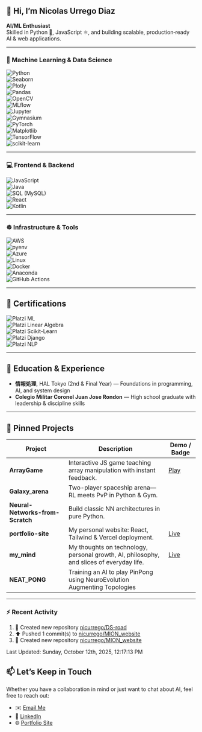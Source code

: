 
## 👋 Hi, I’m Nicolas Urrego Diaz 
**AI/ML Enthusiast**  
Skilled in Python 🐍, JavaScript ⚛️, and building scalable, production‑ready AI & web applications.

---

### 🧠 Machine Learning & Data Science

![Python](https://img.shields.io/badge/-Python-3776AB?style=for-the-badge&logo=python&logoColor=white)  
![Seaborn](https://img.shields.io/badge/-Seaborn-4C72B0?style=for-the-badge&logo=seaborn&logoColor=white)  
![Plotly](https://img.shields.io/badge/-Plotly-3F4F75?style=for-the-badge&logo=plotly&logoColor=white)  
![Pandas](https://img.shields.io/badge/-Pandas-150458?style=for-the-badge&logo=pandas&logoColor=white)  
![OpenCV](https://img.shields.io/badge/-OpenCV-5C3EE8?style=for-the-badge&logo=opencv&logoColor=white)  
![MLflow](https://img.shields.io/badge/-MLflow-00B0F0?style=for-the-badge&logo=mlflow&logoColor=white)  
![Jupyter](https://img.shields.io/badge/-Jupyter-F37626?style=for-the-badge&logo=jupyter&logoColor=white)  
![Gymnasium](https://img.shields.io/badge/-Gymnasium-FF9900?style=for-the-badge&logo=gym&logoColor=white)  
![PyTorch](https://img.shields.io/badge/-PyTorch-EE4C2C?style=for-the-badge&logo=pytorch&logoColor=white)  
![Matplotlib](https://img.shields.io/badge/-Matplotlib-11557C?style=for-the-badge&logo=matplotlib&logoColor=white)  
![TensorFlow](https://img.shields.io/badge/-TensorFlow-FF6F00?style=for-the-badge&logo=tensorflow&logoColor=white)  
![scikit-learn](https://img.shields.io/badge/-scikit--learn-F7931E?style=for-the-badge&logo=scikit-learn&logoColor=white)  

---

### 💻 Frontend & Backend

![JavaScript](https://img.shields.io/badge/-JavaScript-F7DF1E?style=for-the-badge&logo=javascript&logoColor=black)  
![Java](https://img.shields.io/badge/-Java-007396?style=for-the-badge&logo=java&logoColor=white)  
![SQL (MySQL)](https://img.shields.io/badge/-SQL-4479A1?style=for-the-badge&logo=mysql&logoColor=white)  
![React](https://img.shields.io/badge/-React-61DAFB?style=for-the-badge&logo=react&logoColor=white)  
![Kotlin](https://img.shields.io/badge/-Kotlin-0095D5?style=for-the-badge&logo=kotlin&logoColor=white)  

---

### ☸️ Infrastructure & Tools

![AWS](https://img.shields.io/badge/-AWS-FF9900?style=for-the-badge&logo=amazonaws&logoColor=white)  
![pyenv](https://img.shields.io/badge/-pyenv-96C8DA?style=for-the-badge&logo=pyenv&logoColor=white)  
![Azure](https://img.shields.io/badge/-Azure-0089D6?style=for-the-badge&logo=microsoftazure&logoColor=white)  
![Linux](https://img.shields.io/badge/-Linux-000000?style=for-the-badge&logo=linux&logoColor=white)  
![Docker](https://img.shields.io/badge/-Docker-2496ED?style=for-the-badge&logo=docker&logoColor=white)  
![Anaconda](https://img.shields.io/badge/-Anaconda-44A833?style=for-the-badge&logo=anaconda&logoColor=white)  
![GitHub Actions](https://img.shields.io/badge/-GitHub%20Actions-2088FF?style=for-the-badge&logo=githubactions&logoColor=white)  


---

## 🏅 Certifications

![Platzi ML](https://img.shields.io/badge/Platzi-Machine%20Learning-1BA1F2?style=for-the-badge&logo=platzi&logoColor=white)  
![Platzi Linear Algebra](https://img.shields.io/badge/Platzi-Linear%20Algebra-1BA1F2?style=for-the-badge&logo=platzi&logoColor=white)  
![Platzi Scikit-Learn](https://img.shields.io/badge/Platzi-scikit--learn-1BA1F2?style=for-the-badge&logo=platzi&logoColor=white)  
![Platzi Django](https://img.shields.io/badge/Platzi-Django-1BA1F2?style=for-the-badge&logo=platzi&logoColor=white)  
![Platzi NLP](https://img.shields.io/badge/Platzi-NLP-1BA1F2?style=for-the-badge&logo=platzi&logoColor=white)  

---

## 🏫 Education & Experience

- **情報処理**, HAL Tokyo (2nd & Final Year) — Foundations in programming, AI, and system design  
- **Colegio Militar Coronel Juan Jose Rondon** — High school graduate with leadership & discipline skills  

---

## 📂 Pinned Projects

| Project                          | Description                                                            | Demo / Badge                                       |
| -------------------------------- | ---------------------------------------------------------------------- | -------------------------------------------------- |
| **ArrayGame**                    | Interactive JS game teaching array manipulation with instant feedback. | [Play](https://nicurrego.github.io/ArrayGame/)     |
| **Galaxy_arena**                 | Two-player spaceship arena—RL meets PvP in Python & Gym.               |                                                    |
| **Neural-Networks-from-Scratch** | Build classic NN architectures in pure Python.                         |                                                    |
| **portfolio-site**               | My personal website: React, Tailwind & Vercel deployment.              | [Live](https://nicurrego.github.io/portfolio-site) |
| **my_mind**                      | My thoughts on technology, personal growth, AI, philosophy, and slices of everyday life.| [Live](https://nicurrego.github.io/my_mind/)       |
| **NEAT_PONG**                | Training an AI to play PinPong using NeuroEvolution Augmenting Topologies            |                                                    |

---
### :zap: Recent Activity
<!--RECENT_ACTIVITY:start-->
1. 📔 Created new repository [nicurrego/DS-road](https://github.com/nicurrego/DS-road)<br>
2. ⬆️ Pushed 1 commit(s) to [nicurrego/MION_website](https://github.com/nicurrego/MION_website)<br>
3. 📔 Created new repository [nicurrego/MION_website](https://github.com/nicurrego/MION_website)<br>
<!--RECENT_ACTIVITY:end-->

<!--RECENT_ACTIVITY:last_update-->
Last Updated: Sunday, October 12th, 2025, 12:17:13 PM
<!--RECENT_ACTIVITY:last_update_end-->

## 📫 Let’s Keep in Touch

Whether you have a collaboration in mind or just want to chat about AI, feel free to reach out:

- ✉️  [Email Me](mailto:nicurrego+github@gmail.com)  
- 🔗  [LinkedIn](https://www.linkedin.com/in/nicolasurregodiaz)  
- 🌐  [Portfolio Site](https://nicurrego.github.io/portfolio-site)  






